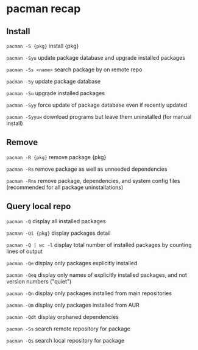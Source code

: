 # pacman recap

Install
-------
`pacman -S {pkg}` install {pkg}

`pacman -Syu` update package database and upgrade installed packages

`pacman -Ss <name>` search package by <name> on remote repo 

`pacman -Sy` update package database

`pacman -Su` upgrade installed packages

`pacman -Syy` force update of package database even if recently updated

`pacman -Syyuw` download programs but leave them uninstalled (for manual install)

Remove
------

`pacman -R {pkg}` remove package {pkg}

`pacman -Rs` remove package as well as unneeded dependencies

`pacman -Rns` remove package, dependencies, and system config files (recommended for all package uninstallations)

Query local repo
----------------

`pacman -Q` display all installed packages

`pacman -Qi {pkg}` display packages detail

`pacman -Q | wc -l` display total number of installed packages by counting lines of output

`pacman -Qe` display only packages explicitly installed

`pacman -Qeq` display only names of explicitly installed packages, and not version numbers ("quiet")

`pacman -Qn` display only packages installed from main repositories

`pacman -Qm` display only packages installed from AUR

`pacman -Qdt` display orphaned dependencies

`pacman -Ss` search remote repository for package

`pacman -Qs` search local repository for package
